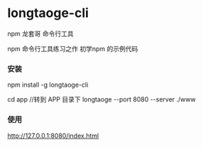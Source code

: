 # longtaoge-cli
npm  龙套哥 命令行工具


npm  命令行工具练习之作
初学npm 的示例代码 



### 安装
npm install -g  longtaoge-cli


cd app  //转到 APP 目录下
longtaoge  --port 8080 --server ./www


### 使用

http://127.0.0.1:8080/index.html



